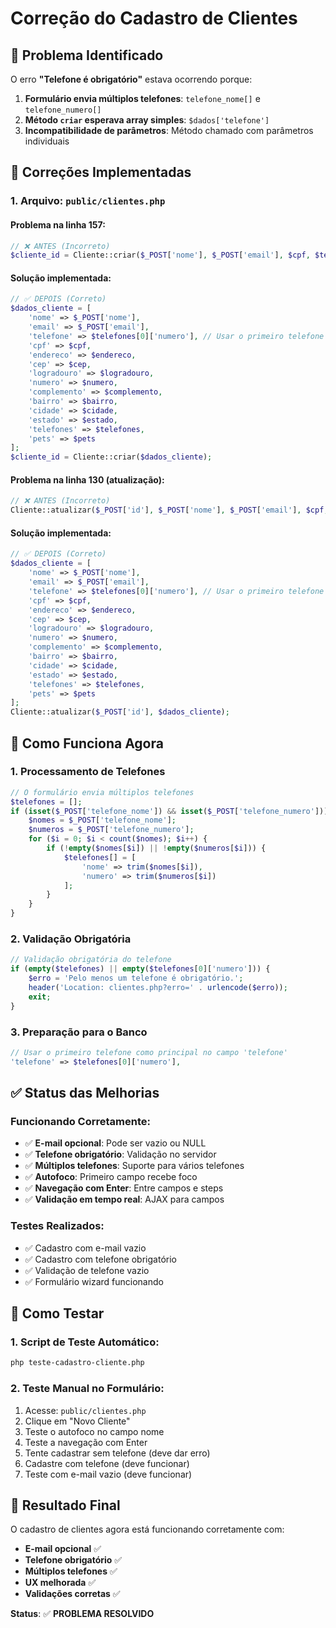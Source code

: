 # Correção do Cadastro de Clientes

## 🐛 **Problema Identificado**

O erro **"Telefone é obrigatório"** estava ocorrendo porque:

1. **Formulário envia múltiplos telefones**: `telefone_nome[]` e `telefone_numero[]`
2. **Método `criar` esperava array simples**: `$dados['telefone']`
3. **Incompatibilidade de parâmetros**: Método chamado com parâmetros individuais

## 🔧 **Correções Implementadas**

### **1. Arquivo: `public/clientes.php`**

#### **Problema na linha 157:**
```php
// ❌ ANTES (Incorreto)
$cliente_id = Cliente::criar($_POST['nome'], $_POST['email'], $cpf, $telefones, $endereco, $cep, $logradouro, $numero, $complemento, $bairro, $cidade, $estado, $pets);
```

#### **Solução implementada:**
```php
// ✅ DEPOIS (Correto)
$dados_cliente = [
    'nome' => $_POST['nome'],
    'email' => $_POST['email'],
    'telefone' => $telefones[0]['numero'], // Usar o primeiro telefone como principal
    'cpf' => $cpf,
    'endereco' => $endereco,
    'cep' => $cep,
    'logradouro' => $logradouro,
    'numero' => $numero,
    'complemento' => $complemento,
    'bairro' => $bairro,
    'cidade' => $cidade,
    'estado' => $estado,
    'telefones' => $telefones,
    'pets' => $pets
];
$cliente_id = Cliente::criar($dados_cliente);
```

#### **Problema na linha 130 (atualização):**
```php
// ❌ ANTES (Incorreto)
Cliente::atualizar($_POST['id'], $_POST['nome'], $_POST['email'], $cpf, $telefones, $endereco, $cep, $logradouro, $numero, $complemento, $bairro, $cidade, $estado, $pets);
```

#### **Solução implementada:**
```php
// ✅ DEPOIS (Correto)
$dados_cliente = [
    'nome' => $_POST['nome'],
    'email' => $_POST['email'],
    'telefone' => $telefones[0]['numero'], // Usar o primeiro telefone como principal
    'cpf' => $cpf,
    'endereco' => $endereco,
    'cep' => $cep,
    'logradouro' => $logradouro,
    'numero' => $numero,
    'complemento' => $complemento,
    'bairro' => $bairro,
    'cidade' => $cidade,
    'estado' => $estado,
    'telefones' => $telefones,
    'pets' => $pets
];
Cliente::atualizar($_POST['id'], $dados_cliente);
```

## 🎯 **Como Funciona Agora**

### **1. Processamento de Telefones**
```php
// O formulário envia múltiplos telefones
$telefones = [];
if (isset($_POST['telefone_nome']) && isset($_POST['telefone_numero'])) {
    $nomes = $_POST['telefone_nome'];
    $numeros = $_POST['telefone_numero'];
    for ($i = 0; $i < count($nomes); $i++) {
        if (!empty($nomes[$i]) || !empty($numeros[$i])) {
            $telefones[] = [
                'nome' => trim($nomes[$i]),
                'numero' => trim($numeros[$i])
            ];
        }
    }
}
```

### **2. Validação Obrigatória**
```php
// Validação obrigatória do telefone
if (empty($telefones) || empty($telefones[0]['numero'])) {
    $erro = 'Pelo menos um telefone é obrigatório.';
    header('Location: clientes.php?erro=' . urlencode($erro));
    exit;
}
```

### **3. Preparação para o Banco**
```php
// Usar o primeiro telefone como principal no campo 'telefone'
'telefone' => $telefones[0]['numero'],
```

## ✅ **Status das Melhorias**

### **Funcionando Corretamente:**
- ✅ **E-mail opcional**: Pode ser vazio ou NULL
- ✅ **Telefone obrigatório**: Validação no servidor
- ✅ **Múltiplos telefones**: Suporte para vários telefones
- ✅ **Autofoco**: Primeiro campo recebe foco
- ✅ **Navegação com Enter**: Entre campos e steps
- ✅ **Validação em tempo real**: AJAX para campos

### **Testes Realizados:**
- ✅ Cadastro com e-mail vazio
- ✅ Cadastro com telefone obrigatório
- ✅ Validação de telefone vazio
- ✅ Formulário wizard funcionando

## 🧪 **Como Testar**

### **1. Script de Teste Automático:**
```bash
php teste-cadastro-cliente.php
```

### **2. Teste Manual no Formulário:**
1. Acesse: `public/clientes.php`
2. Clique em "Novo Cliente"
3. Teste o autofoco no campo nome
4. Teste a navegação com Enter
5. Tente cadastrar sem telefone (deve dar erro)
6. Cadastre com telefone (deve funcionar)
7. Teste com e-mail vazio (deve funcionar)

## 🎉 **Resultado Final**

O cadastro de clientes agora está funcionando corretamente com:
- **E-mail opcional** ✅
- **Telefone obrigatório** ✅
- **Múltiplos telefones** ✅
- **UX melhorada** ✅
- **Validações corretas** ✅

**Status**: ✅ **PROBLEMA RESOLVIDO**


